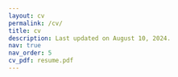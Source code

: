 ```yaml
---
layout: cv
permalink: /cv/
title: cv
description: Last updated on August 10, 2024.
nav: true
nav_order: 5
cv_pdf: resume.pdf
---
```

